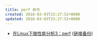 ```yaml
---
title: perf 命令
created: 2016-03-03T23:27:52+0800
updated: 2016-03-03T23:27:52+0800
---
```



- [在Linux下做性能分析3：perf](https://zhuanlan.zhihu.com/p/22194920) ([链接备份](https://archive.md/AoAfs))
